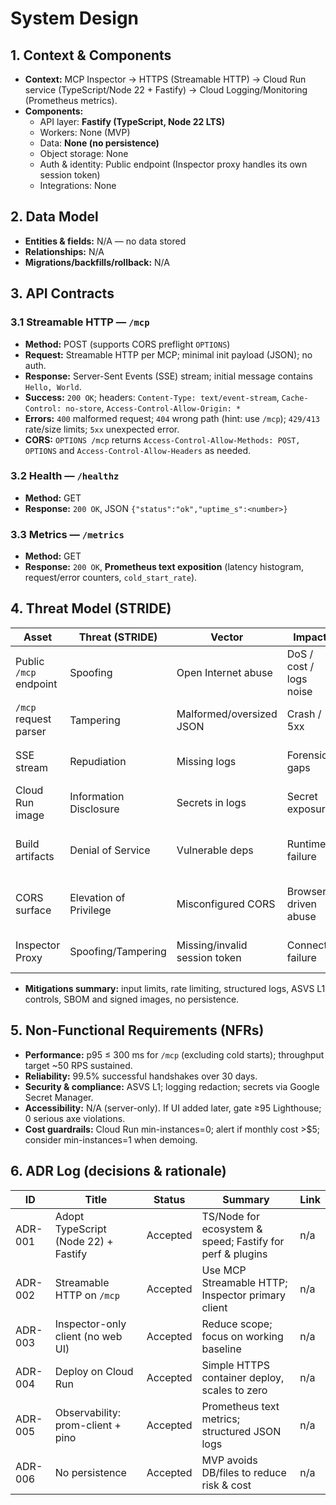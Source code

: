 # System Design

## 1. Context & Components
- **Context:** MCP Inspector → HTTPS (Streamable HTTP) → Cloud Run service (TypeScript/Node 22 + Fastify) → Cloud Logging/Monitoring (Prometheus metrics).
- **Components:**
  - API layer: **Fastify (TypeScript, Node 22 LTS)**
  - Workers: None (MVP)
  - Data: **None (no persistence)**
  - Object storage: None
  - Auth & identity: Public endpoint (Inspector proxy handles its own session token)
  - Integrations: None

## 2. Data Model
- **Entities & fields:** N/A — no data stored
- **Relationships:** N/A
- **Migrations/backfills/rollback:** N/A

## 3. API Contracts

### 3.1 Streamable HTTP — `/mcp`
- **Method:** POST (supports CORS preflight `OPTIONS`)
- **Request:** Streamable HTTP per MCP; minimal init payload (JSON); no auth.
- **Response:** Server-Sent Events (SSE) stream; initial message contains `Hello, World`.
- **Success:** `200 OK`; headers: `Content-Type: text/event-stream`, `Cache-Control: no-store`, `Access-Control-Allow-Origin: *`
- **Errors:** `400` malformed request; `404` wrong path (hint: use `/mcp`); `429/413` rate/size limits; `5xx` unexpected error.
- **CORS:** `OPTIONS /mcp` returns `Access-Control-Allow-Methods: POST, OPTIONS` and `Access-Control-Allow-Headers` as needed.

### 3.2 Health — `/healthz`
- **Method:** GET
- **Response:** `200 OK`, JSON `{"status":"ok","uptime_s":<number>}`

### 3.3 Metrics — `/metrics`
- **Method:** GET
- **Response:** `200 OK`, **Prometheus text exposition** (latency histogram, request/error counters, `cold_start_rate`).

## 4. Threat Model (STRIDE)

| Asset | Threat (STRIDE) | Vector | Impact | Likelihood | Control |
|---|---|---|---|---|---|
| Public `/mcp` endpoint | Spoofing | Open Internet abuse | DoS / cost / logs noise | Medium | Rate limits; 429; payload size caps; regional deploy |
| `/mcp` request parser | Tampering | Malformed/oversized JSON | Crash / 5xx | Medium | Strict JSON parsing; body limit; input validation |
| SSE stream | Repudiation | Missing logs | Forensics gaps | Low | Structured logs: `handshake.ok/.error`, client tag |
| Cloud Run image | Information Disclosure | Secrets in logs | Secret exposure | Low | Redaction middleware; avoid sensitive headers |
| Build artifacts | Denial of Service | Vulnerable deps | Runtime failure | Low | SAST, dep scan, container scan; SBOM; signed images |
| CORS surface | Elevation of Privilege | Misconfigured CORS | Browser-driven abuse | Low | `Allow-Origin: *` on `/mcp` only; no credentials; verify preflight |
| Inspector Proxy | Spoofing/Tampering | Missing/invalid session token | Connect failure | Medium | Follow Inspector proxy flow; clear error messages |

- **Mitigations summary:** input limits, rate limiting, structured logs, ASVS L1 controls, SBOM and signed images, no persistence.

## 5. Non-Functional Requirements (NFRs)
- **Performance:** p95 ≤ 300 ms for `/mcp` (excluding cold starts); throughput target ~50 RPS sustained.
- **Reliability:** 99.5% successful handshakes over 30 days.
- **Security & compliance:** ASVS L1; logging redaction; secrets via Google Secret Manager.
- **Accessibility:** N/A (server-only). If UI added later, gate ≥95 Lighthouse; 0 serious axe violations.
- **Cost guardrails:** Cloud Run min-instances=0; alert if monthly cost >$5; consider min-instances=1 when demoing.

## 6. ADR Log (decisions & rationale)
| ID | Title | Status | Summary | Link |
|---|---|---|---|---|
| ADR-001 | Adopt TypeScript (Node 22) + Fastify | Accepted | TS/Node for ecosystem & speed; Fastify for perf & plugins | n/a |
| ADR-002 | Streamable HTTP on `/mcp` | Accepted | Use MCP Streamable HTTP; Inspector primary client | n/a |
| ADR-003 | Inspector-only client (no web UI) | Accepted | Reduce scope; focus on working baseline | n/a |
| ADR-004 | Deploy on Cloud Run | Accepted | Simple HTTPS container deploy, scales to zero | n/a |
| ADR-005 | Observability: prom-client + pino | Accepted | Prometheus text metrics; structured JSON logs | n/a |
| ADR-006 | No persistence | Accepted | MVP avoids DB/files to reduce risk & cost | n/a |